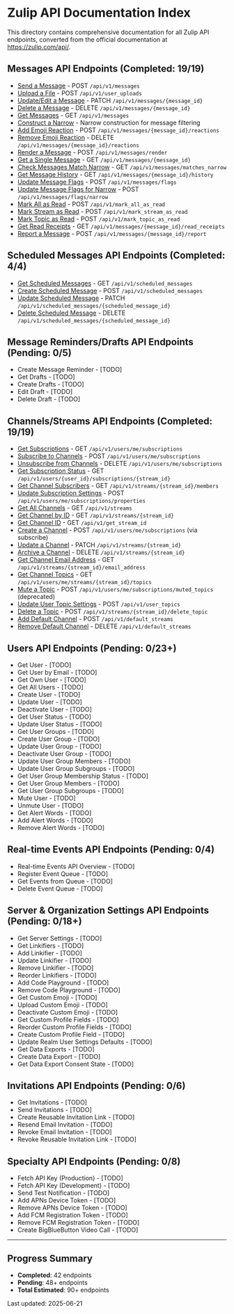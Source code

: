 # Zulip API Documentation Index

This directory contains comprehensive documentation for all Zulip API endpoints, converted from the official documentation at https://zulip.com/api/.

## Messages API Endpoints (Completed: 19/19)

- [Send a Message](send-message.md) - POST `/api/v1/messages`
- [Upload a File](upload-file.md) - POST `/api/v1/user_uploads`
- [Update/Edit a Message](update-message.md) - PATCH `/api/v1/messages/{message_id}`
- [Delete a Message](delete-message.md) - DELETE `/api/v1/messages/{message_id}`
- [Get Messages](get-messages.md) - GET `/api/v1/messages`
- [Construct a Narrow](construct-narrow.md) - Narrow construction for message filtering
- [Add Emoji Reaction](add-reaction.md) - POST `/api/v1/messages/{message_id}/reactions`
- [Remove Emoji Reaction](remove-reaction.md) - DELETE `/api/v1/messages/{message_id}/reactions`
- [Render a Message](render-message.md) - POST `/api/v1/messages/render`
- [Get a Single Message](get-message.md) - GET `/api/v1/messages/{message_id}`
- [Check Messages Match Narrow](check-messages-match-narrow.md) - GET `/api/v1/messages/matches_narrow`
- [Get Message History](get-message-history.md) - GET `/api/v1/messages/{message_id}/history`
- [Update Message Flags](update-message-flags.md) - POST `/api/v1/messages/flags`
- [Update Message Flags for Narrow](update-message-flags-for-narrow.md) - POST `/api/v1/messages/flags/narrow`
- [Mark All as Read](mark-all-as-read.md) - POST `/api/v1/mark_all_as_read`
- [Mark Stream as Read](mark-stream-as-read.md) - POST `/api/v1/mark_stream_as_read`
- [Mark Topic as Read](mark-topic-as-read.md) - POST `/api/v1/mark_topic_as_read`
- [Get Read Receipts](get-read-receipts.md) - GET `/api/v1/messages/{message_id}/read_receipts`
- [Report a Message](report-message.md) - POST `/api/v1/messages/{message_id}/report`

## Scheduled Messages API Endpoints (Completed: 4/4)

- [Get Scheduled Messages](get-scheduled-messages.md) - GET `/api/v1/scheduled_messages`
- [Create Scheduled Message](create-scheduled-message.md) - POST `/api/v1/scheduled_messages`
- [Update Scheduled Message](update-scheduled-message.md) - PATCH `/api/v1/scheduled_messages/{scheduled_message_id}`
- [Delete Scheduled Message](delete-scheduled-message.md) - DELETE `/api/v1/scheduled_messages/{scheduled_message_id}`

## Message Reminders/Drafts API Endpoints (Pending: 0/5)

- Create Message Reminder - [TODO]
- Get Drafts - [TODO]
- Create Drafts - [TODO]
- Edit Draft - [TODO]
- Delete Draft - [TODO]

## Channels/Streams API Endpoints (Completed: 19/19)

- [Get Subscriptions](get-subscriptions.md) - GET `/api/v1/users/me/subscriptions`
- [Subscribe to Channels](subscribe.md) - POST `/api/v1/users/me/subscriptions`
- [Unsubscribe from Channels](unsubscribe.md) - DELETE `/api/v1/users/me/subscriptions`
- [Get Subscription Status](get-subscription-status.md) - GET `/api/v1/users/{user_id}/subscriptions/{stream_id}`
- [Get Channel Subscribers](get-subscribers.md) - GET `/api/v1/streams/{stream_id}/members`
- [Update Subscription Settings](update-subscription-settings.md) - POST `/api/v1/users/me/subscriptions/properties`
- [Get All Channels](get-streams.md) - GET `/api/v1/streams`
- [Get Channel by ID](get-stream-by-id.md) - GET `/api/v1/streams/{stream_id}`
- [Get Channel ID](get-stream-id.md) - GET `/api/v1/get_stream_id`
- [Create a Channel](create-stream.md) - POST `/api/v1/users/me/subscriptions` (via subscribe)
- [Update a Channel](update-stream.md) - PATCH `/api/v1/streams/{stream_id}`
- [Archive a Channel](archive-stream.md) - DELETE `/api/v1/streams/{stream_id}`
- [Get Channel Email Address](get-stream-email-address.md) - GET `/api/v1/streams/{stream_id}/email_address`
- [Get Channel Topics](get-stream-topics.md) - GET `/api/v1/users/me/streams/{stream_id}/topics`
- [Mute a Topic](mute-topic.md) - POST `/api/v1/users/me/subscriptions/muted_topics` (deprecated)
- [Update User Topic Settings](update-user-topic.md) - POST `/api/v1/user_topics`
- [Delete a Topic](delete-topic.md) - POST `/api/v1/streams/{stream_id}/delete_topic`
- [Add Default Channel](add-default-stream.md) - POST `/api/v1/default_streams`
- [Remove Default Channel](remove-default-stream.md) - DELETE `/api/v1/default_streams`

## Users API Endpoints (Pending: 0/23+)

- Get User - [TODO]
- Get User by Email - [TODO]
- Get Own User - [TODO]
- Get All Users - [TODO]
- Create User - [TODO]
- Update User - [TODO]
- Deactivate User - [TODO]
- Get User Status - [TODO]
- Update User Status - [TODO]
- Get User Groups - [TODO]
- Create User Group - [TODO]
- Update User Group - [TODO]
- Deactivate User Group - [TODO]
- Update User Group Members - [TODO]
- Update User Group Subgroups - [TODO]
- Get User Group Membership Status - [TODO]
- Get User Group Members - [TODO]
- Get User Group Subgroups - [TODO]
- Mute User - [TODO]
- Unmute User - [TODO]
- Get Alert Words - [TODO]
- Add Alert Words - [TODO]
- Remove Alert Words - [TODO]

## Real-time Events API Endpoints (Pending: 0/4)

- Real-time Events API Overview - [TODO]
- Register Event Queue - [TODO]
- Get Events from Queue - [TODO]
- Delete Event Queue - [TODO]

## Server & Organization Settings API Endpoints (Pending: 0/18+)

- Get Server Settings - [TODO]
- Get Linkifiers - [TODO]
- Add Linkifier - [TODO]
- Update Linkifier - [TODO]
- Remove Linkifier - [TODO]
- Reorder Linkifiers - [TODO]
- Add Code Playground - [TODO]
- Remove Code Playground - [TODO]
- Get Custom Emoji - [TODO]
- Upload Custom Emoji - [TODO]
- Deactivate Custom Emoji - [TODO]
- Get Custom Profile Fields - [TODO]
- Reorder Custom Profile Fields - [TODO]
- Create Custom Profile Field - [TODO]
- Update Realm User Settings Defaults - [TODO]
- Get Data Exports - [TODO]
- Create Data Export - [TODO]
- Get Data Export Consent State - [TODO]

## Invitations API Endpoints (Pending: 0/6)

- Get Invitations - [TODO]
- Send Invitations - [TODO]
- Create Reusable Invitation Link - [TODO]
- Resend Email Invitation - [TODO]
- Revoke Email Invitation - [TODO]
- Revoke Reusable Invitation Link - [TODO]

## Specialty API Endpoints (Pending: 0/8)

- Fetch API Key (Production) - [TODO]
- Fetch API Key (Development) - [TODO]
- Send Test Notification - [TODO]
- Add APNs Device Token - [TODO]
- Remove APNs Device Token - [TODO]
- Add FCM Registration Token - [TODO]
- Remove FCM Registration Token - [TODO]
- Create BigBlueButton Video Call - [TODO]

---

## Progress Summary

- **Completed**: 42 endpoints
- **Pending**: 48+ endpoints
- **Total Estimated**: 90+ endpoints

Last updated: 2025-06-21